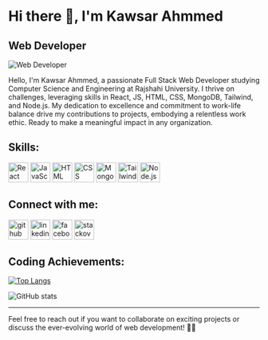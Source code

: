 # Hi there 👋, I'm Kawsar Ahmmed
## Web Developer
![Web Developer](https://media.licdn.com/dms/image/D5616AQEfK_zuQncQCw/profile-displaybackgroundimage-shrink_350_1400/0/1702399657078?e=1707955200&v=beta&t=lI9imVFict225ESyRtLL2Lx1lTHz32n0ShKoTPjZXCM)

Hello, I'm Kawsar Ahmmed, a passionate Full Stack Web Developer studying Computer Science and Engineering at Rajshahi University. I thrive on challenges, leveraging skills in React, JS, HTML, CSS, MongoDB, Tailwind, and Node.js. My dedication to excellence and commitment to work-life balance drive my contributions to projects, embodying a relentless work ethic. Ready to make a meaningful impact in any organization.

## Skills: 
<div>
  <img src='https://cdn.jsdelivr.net/npm/simple-icons@3.0.1/icons/react.svg' alt='React' height='40'>
  <img src='https://cdn.jsdelivr.net/npm/simple-icons@3.0.1/icons/javascript.svg' alt='JavaScript' height='40'>
  <img src='https://cdn.jsdelivr.net/npm/simple-icons@3.0.1/icons/html5.svg' alt='HTML' height='40'>
  <img src='https://cdn.jsdelivr.net/npm/simple-icons@3.0.1/icons/css3.svg' alt='CSS' height='40'>
  <img src='https://cdn.jsdelivr.net/npm/simple-icons@3.0.1/icons/mongodb.svg' alt='MongoDB' height='40'>
  <img src='https://cdn.jsdelivr.net/npm/simple-icons@3.0.1/icons/tailwindcss.svg' alt='Tailwind' height='40'>
  <img src='https://cdn.jsdelivr.net/npm/simple-icons@3.0.1/icons/node-dot-js.svg' alt='Node.js' height='40'>
</div>

## Connect with me:
[<img src='https://cdn.jsdelivr.net/npm/simple-icons@3.0.1/icons/github.svg' alt='github' height='40'>](https://github.com/mkasiam)  [<img src='https://cdn.jsdelivr.net/npm/simple-icons@3.0.1/icons/linkedin.svg' alt='linkedin' height='40'>](https://www.linkedin.com/in/mkasiambd/)  [<img src='https://cdn.jsdelivr.net/npm/simple-icons@3.0.1/icons/facebook.svg' alt='facebook' height='40'>](https://www.facebook.com/mkasiam.bd)  [<img src='https://cdn.jsdelivr.net/npm/simple-icons@3.0.1/icons/stackoverflow.svg' alt='stackoverflow' height='40'>](https://stackoverflow.com/users/22660777/kawsar-ahmmed)  

## Coding Achievements:
[![Top Langs](https://github-readme-stats.vercel.app/api/top-langs/?username=mkasiam)](https://github.com/anuraghazra/github-readme-stats)

![GitHub stats](https://github-readme-stats.vercel.app/api?username=mkasiam&show_icons=true)

---

Feel free to reach out if you want to collaborate on exciting projects or discuss the ever-evolving world of web development! 🚀✨

